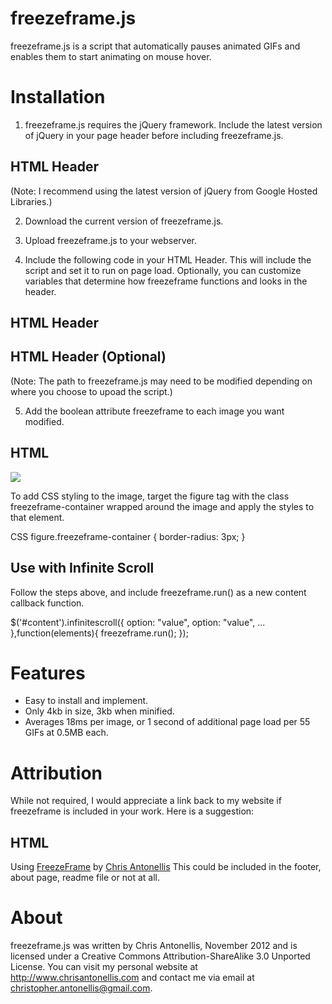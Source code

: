 freezeframe.js
==============

freezeframe.js is a script that automatically pauses animated GIFs and enables them to start animating on mouse hover.

Installation
============

1. freezeframe.js requires the jQuery framework. Include the latest version of jQuery in your page header before including freezeframe.js.

HTML Header
-----------
<script type="text/javascript" src="jquery.js"></script>

(Note: I recommend using the latest version of jQuery from Google Hosted Libraries.)

2. Download the current version of freezeframe.js.

3. Upload freezeframe.js to your webserver.

4. Include the following code in your HTML Header. This will include the script and set it to run on page load. Optionally, you can customize variables that determine how freezeframe functions and looks in the header.

HTML Header
-----------
<script type="text/javascript" src="jquery.js"></script>
<script type="text/javascript" src="freezeframe.js"></script>
<script type="text/javascript">
	ff = new FreezeFrame();
</script>

HTML Header (Optional)
----------------------
<script type="text/javascript" src="jquery.js"></script>
<script type="text/javascript" src="freezeframe.js"></script>
<script type="text/javascript">
$(document).ready(function(){
	ff = new FreezeFrame({
		speed_fade_in	: 1000,
		speed_fade_out	: 1000,
		loading_bg_style: "url('/img/loading.gif') no-repeat #FFF"
	});
});
</script>

(Note: The path to freezeframe.js may need to be modified depending on where you choose to upoad the script.)

5. Add the boolean attribute freezeframe to each image you want modified.

HTML
----

<img src="whatever.gif" freezeframe />

To add CSS styling to the image, target the figure tag with the class freezeframe-container wrapped around the image and apply the styles to that element.

CSS
figure.freezeframe-container {
	border-radius: 3px;
}

Use with Infinite Scroll
------------------------

Follow the steps above, and include freezeframe.run() as a new content callback function.

$('#content').infinitescroll({
  option: "value",
  option: "value",
  ...
},function(elements){
	freezeframe.run();
});

Features
========

- Easy to install and implement.
- Only 4kb in size, 3kb when minified.
- Averages 18ms per image, or 1 second of additional page load per 55 GIFs at 0.5MB each.

Attribution
===========
While not required, I would appreciate a link back to my website if freezeframe is included in your work. Here is a suggestion:

HTML
----
Using <a href="http://freezeframe.chrisantonellis.com">FreezeFrame</a>
 by <a href="http://www.chrisantonellis.com">Chris Antonellis</a>
This could be included in the footer, about page, readme file or not at all.

About
=====
freezeframe.js was written by Chris Antonellis, November 2012 and is licensed under a Creative Commons Attribution-ShareAlike 3.0 Unported License. You can visit my personal website at http://www.chrisantonellis.com and contact me via email at christopher.antonellis@gmail.com.